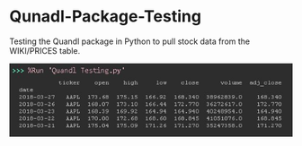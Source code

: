 # Qunadl-Package-Testing
Testing the Quandl package in Python to pull stock data from the WIKI/PRICES table.

![Screen shot](https://github.com/zmiddle/Qunadl-Package-Testing/blob/master/APPL%20Output.JPG)
